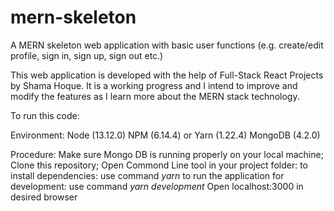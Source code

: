 # mern-skeleton
A MERN skeleton web application with basic user functions (e.g. create/edit profile, sign in, sign up, sign out etc.)

This web application is developed with the help of Full-Stack React Projects by Shama Hoque. It is a working progress and I intend to improve and modify the features as I learn more about the MERN stack technology.

To run this code: 

Environment: 
Node (13.12.0)
NPM (6.14.4) or Yarn (1.22.4)
MongoDB (4.2.0)

Procedure:
Make sure Mongo DB is running properly on your local machine;
Clone this repository;
Open Commond Line tool in your project folder:
    to install dependencies: use command _yarn_
    to run the application for development: use command _yarn development_
Open localhost:3000 in desired browser
